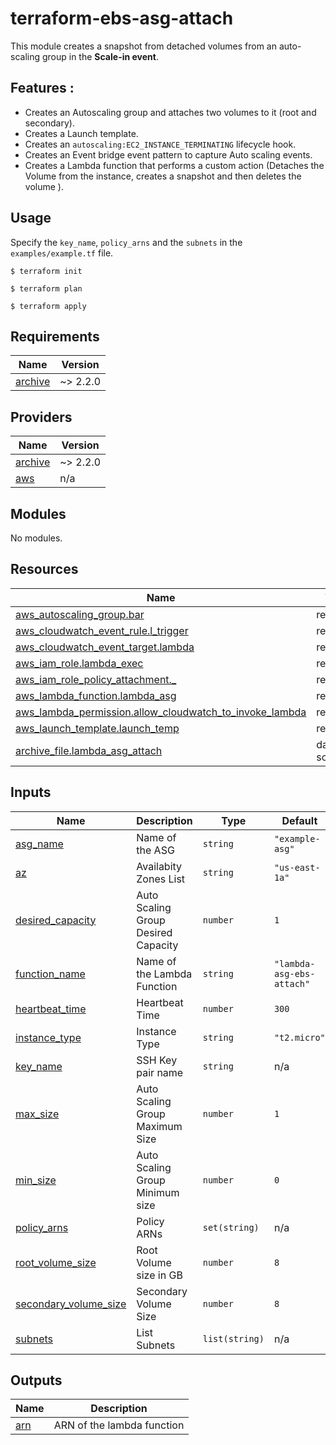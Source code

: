 # terraform-ebs-asg-attach
This module creates a snapshot from detached volumes from an auto-scaling group in the **Scale-in event**.
## Features :
- Creates an Autoscaling group and attaches two volumes to it (root and secondary).
- Creates a Launch template.
- Creates an `autoscaling:EC2_INSTANCE_TERMINATING` lifecycle hook.
- Creates an Event bridge event pattern to capture Auto scaling events.
- Creates a Lambda function that performs a custom action (Detaches the Volume from the instance, creates a snapshot and then deletes the volume ).
## Usage
Specify the `key_name`, `policy_arns` and the `subnets` in the `examples/example.tf` file.

```shell
$ terraform init 
```

```shell
$ terraform plan 
```

```shell
$ terraform apply 
```
<!-- BEGIN_TF_DOCS -->
## Requirements

| Name | Version |
|------|---------|
| <a name="requirement_archive"></a> [archive](#requirement\_archive) | ~> 2.2.0 |

## Providers

| Name | Version |
|------|---------|
| <a name="provider_archive"></a> [archive](#provider\_archive) | ~> 2.2.0 |
| <a name="provider_aws"></a> [aws](#provider\_aws) | n/a |

## Modules

No modules.

## Resources

| Name | Type |
|------|------|
| [aws_autoscaling_group.bar](https://registry.terraform.io/providers/hashicorp/aws/latest/docs/resources/autoscaling_group) | resource |
| [aws_cloudwatch_event_rule.l_trigger](https://registry.terraform.io/providers/hashicorp/aws/latest/docs/resources/cloudwatch_event_rule) | resource |
| [aws_cloudwatch_event_target.lambda](https://registry.terraform.io/providers/hashicorp/aws/latest/docs/resources/cloudwatch_event_target) | resource |
| [aws_iam_role.lambda_exec](https://registry.terraform.io/providers/hashicorp/aws/latest/docs/resources/iam_role) | resource |
| [aws_iam_role_policy_attachment._](https://registry.terraform.io/providers/hashicorp/aws/latest/docs/resources/iam_role_policy_attachment) | resource |
| [aws_lambda_function.lambda_asg](https://registry.terraform.io/providers/hashicorp/aws/latest/docs/resources/lambda_function) | resource |
| [aws_lambda_permission.allow_cloudwatch_to_invoke_lambda](https://registry.terraform.io/providers/hashicorp/aws/latest/docs/resources/lambda_permission) | resource |
| [aws_launch_template.launch_temp](https://registry.terraform.io/providers/hashicorp/aws/latest/docs/resources/launch_template) | resource |
| [archive_file.lambda_asg_attach](https://registry.terraform.io/providers/hashicorp/archive/latest/docs/data-sources/file) | data source |

## Inputs

| Name | Description | Type | Default | Required |
|------|-------------|------|---------|:--------:|
| <a name="input_asg_name"></a> [asg\_name](#input\_asg\_name) | Name of the ASG | `string` | `"example-asg"` | no |
| <a name="input_az"></a> [az](#input\_az) | Availabity Zones List | `string` | `"us-east-1a"` | no |
| <a name="input_desired_capacity"></a> [desired\_capacity](#input\_desired\_capacity) | Auto Scaling Group Desired Capacity | `number` | `1` | no |
| <a name="input_function_name"></a> [function\_name](#input\_function\_name) | Name of the Lambda Function | `string` | `"lambda-asg-ebs-attach"` | no |
| <a name="input_heartbeat_time"></a> [heartbeat\_time](#input\_heartbeat\_time) | Heartbeat Time | `number` | `300` | no |
| <a name="input_instance_type"></a> [instance\_type](#input\_instance\_type) | Instance Type | `string` | `"t2.micro"` | no |
| <a name="input_key_name"></a> [key\_name](#input\_key\_name) | SSH Key pair name | `string` | n/a | yes |
| <a name="input_max_size"></a> [max\_size](#input\_max\_size) | Auto Scaling Group Maximum Size | `number` | `1` | no |
| <a name="input_min_size"></a> [min\_size](#input\_min\_size) | Auto Scaling Group Minimum size | `number` | `0` | no |
| <a name="input_policy_arns"></a> [policy\_arns](#input\_policy\_arns) | Policy ARNs | `set(string)` | n/a | yes |
| <a name="input_root_volume_size"></a> [root\_volume\_size](#input\_root\_volume\_size) | Root Volume size in GB | `number` | `8` | no |
| <a name="input_secondary_volume_size"></a> [secondary\_volume\_size](#input\_secondary\_volume\_size) | Secondary Volume Size | `number` | `8` | no |
| <a name="input_subnets"></a> [subnets](#input\_subnets) | List Subnets | `list(string)` | n/a | yes |

## Outputs

| Name | Description |
|------|-------------|
| <a name="output_arn"></a> [arn](#output\_arn) | ARN of the lambda function |
<!-- END_TF_DOCS -->